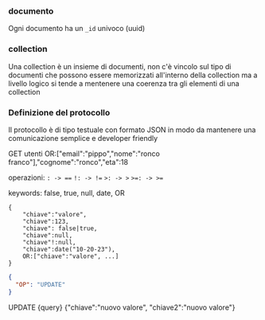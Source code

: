 ### documento

Ogni documento ha un `_id` univoco (uuid)

### collection

Una collection è un insieme di documenti, non c'è vincolo sul tipo di documenti che possono essere memorizzati all'interno della collection ma a livello logico si tende a mentenere una coerenza tra gli elementi di una collection

### Definizione del protocollo

Il protocollo è di tipo testuale con formato JSON in modo da mantenere una comunicazione semplice e developer friendly

GET
utenti
OR:["email":"pippo","nome":"ronco franco"],"cognome":"ronco","eta":18

operazioni:
`: -> ==`
`!: -> !=`
`>: -> >`
`>=: -> >=`

keywords:
false, true, null, date, OR

```
{
    "chiave":"valore",
    "chiave":123,
    "chiave": false|true,
    "chiave":null,
    "chiave"!:null,
    "chiave":date("10-20-23"),
    OR:["chiave":"valore", ...]
}
```

```json
{
  "OP": "UPDATE"
}
```

UPDATE
<collection>
{query}
{"chiave":"nuovo valore", "chiave2":"nuovo valore"}

```

```
